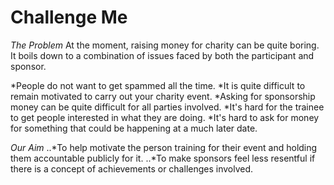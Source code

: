 # Challenge Me

*The Problem*
At the moment, raising money for charity can be quite boring. It boils down to a combination of issues faced by both the participant and sponsor.

*People do not want to get spammed all the time.
*It is quite difficult to remain motivated to carry out your charity event.
*Asking for sponsorship money can be quite difficult for all parties involved.
*It's hard for the trainee to get people interested in what they are doing.
*It's hard to ask for money for something that could be happening at a much later date. 

*Our Aim*
..*To help motivate the person training for their event and holding them accountable publicly for it.
..*To make sponsors feel less resentful if there is a concept of achievements or challenges involved.

